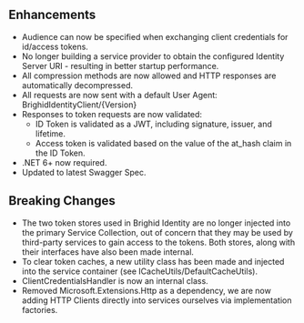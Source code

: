 ## Enhancements

- Audience can now be specified when exchanging client credentials for id/access tokens.
- No longer building a service provider to obtain the configured Identity Server URI - resulting in better startup performance.
- All compression methods are now allowed and HTTP responses are automatically decompressed.
- All requests are now sent with a default User Agent: BrighidIdentityClient/{Version}
- Responses to token requests are now validated:
  - ID Token is validated as a JWT, including signature, issuer, and lifetime.
  - Access token is validated based on the value of the at_hash claim in the ID Token.
- .NET 6+ now required.
- Updated to latest Swagger Spec.

## Breaking Changes

- The two token stores used in Brighid Identity are no longer injected into the primary Service Collection, out of concern that they may be used by third-party services to gain access to the tokens.  Both stores, along with their interfaces have also been made internal.
- To clear token caches, a new utility class has been made and injected into the service container (see ICacheUtils/DefaultCacheUtils).
- ClientCredentialsHandler is now an internal class.
- Removed Microsoft.Extensions.Http as a dependency, we are now adding HTTP Clients directly into services ourselves via implementation factories.